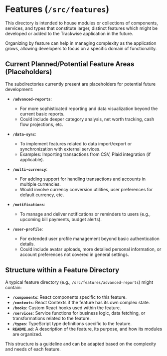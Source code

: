 # Features (`/src/features`)

This directory is intended to house modules or collections of components, services, and types that constitute larger, distinct features which might be developed or added to the Trackwise application in the future.

Organizing by feature can help in managing complexity as the application grows, allowing developers to focus on a specific domain of functionality.

## Current Planned/Potential Feature Areas (Placeholders)

The subdirectories currently present are placeholders for potential future development:

- **`/advanced-reports`**:
  - For more sophisticated reporting and data visualization beyond the current basic reports.
  - Could include deeper category analysis, net worth tracking, cash flow projections, etc.

- **`/data-sync`**:
  - To implement features related to data import/export or synchronization with external services.
  - Examples: Importing transactions from CSV, Plaid integration (if applicable).

- **`/multi-currency`**:
  - For adding support for handling transactions and accounts in multiple currencies.
  - Would involve currency conversion utilities, user preferences for default currency, etc.

- **`/notifications`**:
  - To manage and deliver notifications or reminders to users (e.g., upcoming bill payments, budget alerts).

- **`/user-profile`**:
  - For extended user profile management beyond basic authentication details.
  - Could include avatar uploads, more detailed personal information, or account preferences not covered in general settings.

## Structure within a Feature Directory

A typical feature directory (e.g., `/src/features/advanced-reports`) might contain:

- **`/components`**: React components specific to this feature.
- **`/contexts`**: React Contexts if the feature has its own complex state.
- **`/hooks`**: Custom React hooks used within the feature.
- **`/services`**: Service functions for business logic, data fetching, or transformations related to the feature.
- **`/types`**: TypeScript type definitions specific to the feature.
- **`README.md`**: A description of the feature, its purpose, and how its modules are organized.

This structure is a guideline and can be adapted based on the complexity and needs of each feature.
```

